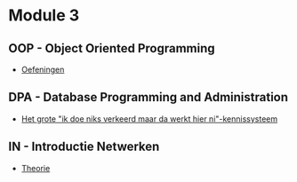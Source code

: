 # Module 3
## OOP - Object Oriented Programming
- [Oefeningen](vakken/oop/algemeen.md)
## DPA - Database Programming and Administration
- [Het grote "ik doe niks verkeerd maar da werkt hier ni"-kennissysteem](vakken/dpa/algemeen.md)
## IN - Introductie Netwerken
- [Theorie](vakken/in/algemeen.md)
